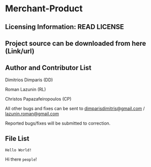 Merchant-Product
==========

Licensing Information: READ LICENSE 
---
Project  source can be downloaded from here (Link/url) 
----

Author and Contributor List 
-----------
Dimitrios Dimparis (DD) 

Roman Lazunin (RL)

Christos Papazafeiropoulos (CP)

All other bugs and fixes can be sent to dimparisdimitris@gmail.com / lazunin.roman@gmail.com 

Reported bugs/fixes will be submitted to correction. 

File List 
---------
```
Hello World! 
```

Hi there `people`!
